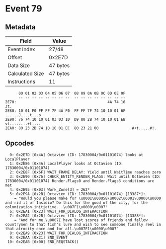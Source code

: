 # Event 79

## Metadata

| Field           | Value    |
|-----------------|----------|
| Event Index     | 27/48    |
| Offset          | 0x2E7D   |
| Data Size       | 47 bytes |
| Calculated Size | 47 bytes |
| Instructions    | 11       |

```
      00 01 02 03 04 05 06 07  08 09 0A 0B 0C 0D 0E 0F
      -- -- -- -- -- -- -- --  -- -- -- -- -- -- -- --
2E70:                                         4A 74 10               Jt.
2E80: 10 01 F0 FF FF 7F 4A F0  FF FF 7F 74 10 10 01 6F  ......J....t...o
2E90: 76 74 10 10 01 03 03 10  D9 80 2B 74 10 10 01 EB  vt........+t....
2EA0: 80 23 2B 74 10 10 01 EC  80 23 21 00              .#+t.....#!.    
```

## Opcodes

```
  0: 0x2E7D [0x4A] Octavien (ID: 17830004/0x01101074) looks at LocalPlayer
  1: 0x2E86 [0x4A] LocalPlayer looks at Octavien (ID: 17830004/0x01101074)
  2: 0x2E8F [0x6F] WAIT_FRAME_DELAY: Yield until WaitTime reaches zero
  3: 0x2E90 [0x76] CHECK_ENTITY_RENDER_FLAGS: Wait until Octavien (ID: 17830004/0x01101074) Render.Flags0 and Render.Flags3 conditions are met
  4: 0x2E95 [0x03] Work_Zone[3] = 262*
  5: 0x2E9A [0x2B] Octavien (ID: 17830004/0x01101074) [13387*]:
    → "Would you please make for \u0001\u00058\u0002\u0001\u0000\u0000 and rid it of Insidio? Do this for the good of the city, for the colonization initiative...\u007F1\u0000\u0007"
  6: 0x2EA1 [0x23] WAIT_FOR_DIALOG_INTERACTION
  7: 0x2EA2 [0x2B] Octavien (ID: 17830004/0x01101074) [13388*]:
    → "And for me.\u0007I have lost scores of friends and fellow countrymen to that fish's lure and wish to see someone finally reel in that atrocity once and for all.\u007F1\u0000\u0007"
  8: 0x2EA9 [0x23] WAIT_FOR_DIALOG_INTERACTION
  9: 0x2EAA [0x21] END_EVENT
 10: 0x2EAB [0x00] END_REQSTACK()
```
